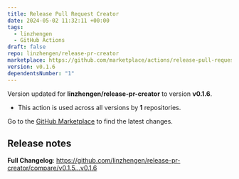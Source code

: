 ```yaml
---
title: Release Pull Request Creator
date: 2024-05-02 11:32:11 +00:00
tags:
  - linzhengen
  - GitHub Actions
draft: false
repo: linzhengen/release-pr-creator
marketplace: https://github.com/marketplace/actions/release-pull-request-creator
version: v0.1.6
dependentsNumber: "1"
---
```



Version updated for **linzhengen/release-pr-creator** to version **v0.1.6**.
- This action is used across all versions by **1** repositories.

Go to the [GitHub Marketplace](https://github.com/marketplace/actions/release-pull-request-creator) to find the latest changes.

## Release notes

**Full Changelog**: https://github.com/linzhengen/release-pr-creator/compare/v0.1.5...v0.1.6
